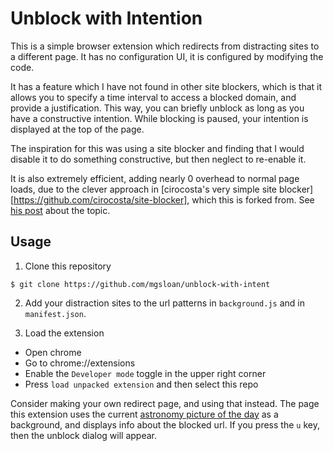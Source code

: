 # Unblock with Intention

This is a simple browser extension which redirects from distracting
sites to a different page. It has no configuration UI, it is
configured by modifying the code.

It has a feature which I have not found in other site blockers, which
is that it allows you to specify a time interval to access a blocked
domain, and provide a justification.  This way, you can briefly
unblock as long as you have a constructive intention.  While blocking
is paused, your intention is displayed at the top of the page.

The inspiration for this was using a site blocker and finding that I
would disable it to do something constructive, but then neglect to
re-enable it.

It is also extremely efficient, adding nearly 0 overhead to normal
page loads, due to the clever approach in [cirocosta's very simple
site blocker][https://github.com/cirocosta/site-blocker], which this
is forked from. See [his
post](https://ops.tips/blog/extension-to-block-websites/) about the
topic.

## Usage

1. Clone this repository

```
$ git clone https://github.com/mgsloan/unblock-with-intent
```

2. Add your distraction sites to the url patterns in `background.js`
   and in `manifest.json`.

3. Load the extension

  - Open chrome
  - Go to chrome://extensions
  - Enable the `Developer mode` toggle in the upper right corner
  - Press `load unpacked extension` and then select this repo

Consider making your own redirect page, and using that instead.  The
page this extension uses the current [astronomy picture of the
day](https://apod.nasa.gov/apod/astropix.html) as a background, and
displays info about the blocked url.  If you press the `u` key, then
the unblock dialog will appear.
